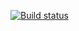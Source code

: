 [![Build status](https://ci.appveyor.com/api/projects/status/6yey5w6bbrmqv43c?svg=true)](https://ci.appveyor.com/project/Andrey09123/ajs-advanced-2)
